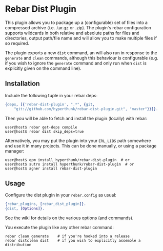# Rebar Dist Plugin

This plugin allows you to package up a (configurable) set of files into a
compressed archive (i.e. .tar.gz or .zip). The plugin's rebar configuration
supports wildcards in both relative and absolute paths for files and directories,
output path/file name and will allow you to make multiple files if so required.

The plugin exports a new `dist` command, an will also run in response to the
`generate` and `clean` commands, although this behaviour is configurable (e.g. if
you wish to ignore the `generate` command and only run when `dist` is explicitly
given on the command line).

## Installation

Include the following tuple in your rebar deps:

```erlang
{deps, [{'rebar-dist-plugin', ".*", {git,
    "git://github.com/hyperthunk/rebar-dist-plugin.git", "master"}}]}.
```

Then you will be able to fetch and install the plugin (locally) with rebar:

    user@host$ rebar get-deps compile
    user@host$ rebar dist skip_deps=true

Alternatively, you may put the plugin into your `ERL_LIBS` path somewhere and 
use it in many projects. This can be done manually, or using a package manager:

    user@host$ epm install hyperthunk/rebar-dist-plugin  # or
    user@host$ sutro install hyperthunk/rebar-dist-plugin  # or
    user@host$ agner install rebar-dist-plugin

## Usage

Configure the dist plugin in your `rebar.config` as usual:

```erlang
{rebar_plugins, [rebar_dist_plugin]}.
{dist, [Options]}.
```

See the [wiki](https://github.com/hyperthunk/rebar-dist-plugin/wiki) for details
on the various options (and commands).

You execute the plugin like any other rebar command:

    rebar clean generate    # if you're hooked into a release
    rebar distclean dist    # if you wish to explicitly assemble a distribution
